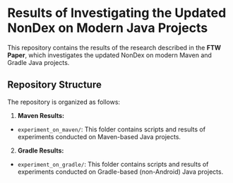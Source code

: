 # Results of Investigating the Updated NonDex on Modern Java Projects

This repository contains the results of the research described in the **FTW Paper**, which investigates the updated NonDex on modern Maven and Gradle Java projects.

## Repository Structure

The repository is organized as follows:

1. **Maven Results:**
- `experiment_on_maven/`: This folder contains scripts and results of experiments conducted on Maven-based Java projects. 

2. **Gradle Results:**
- `experiment_on_gradle/`: This folder contains scripts and results of experiments conducted on Gradle-based (non-Android) Java projects. 
